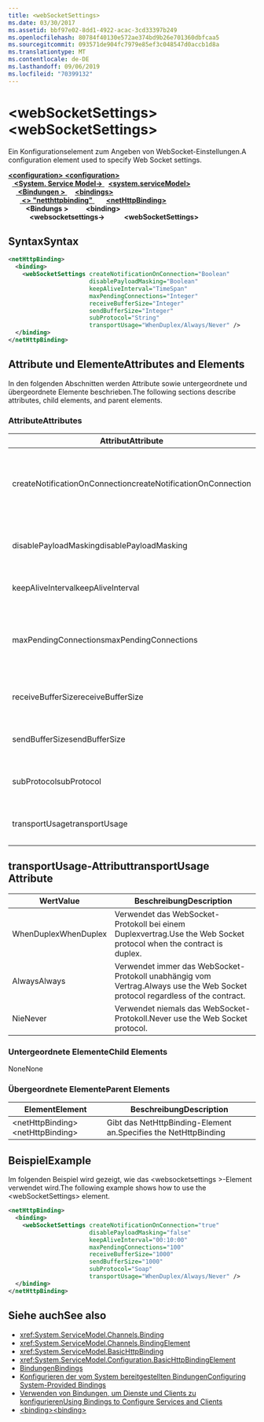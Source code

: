 ```yaml
---
title: <webSocketSettings>
ms.date: 03/30/2017
ms.assetid: bbf97e02-8dd1-4922-acac-3cd33397b249
ms.openlocfilehash: 80784f40130e572ae374bd9b26e701360dbfcaa5
ms.sourcegitcommit: 093571de904fc7979e85ef3c048547d0accb1d8a
ms.translationtype: MT
ms.contentlocale: de-DE
ms.lasthandoff: 09/06/2019
ms.locfileid: "70399132"
---
```

# <a name="websocketsettings"></a><span data-ttu-id="681ea-101">\<webSocketSettings></span><span class="sxs-lookup"><span data-stu-id="681ea-101">\<webSocketSettings></span></span>
<span data-ttu-id="681ea-102">Ein Konfigurationselement zum Angeben von WebSocket-Einstellungen.</span><span class="sxs-lookup"><span data-stu-id="681ea-102">A configuration element used to specify Web Socket settings.</span></span>  
  
<span data-ttu-id="681ea-103">[ **\<configuration>** ](../configuration-element.md)</span><span class="sxs-lookup"><span data-stu-id="681ea-103">[**\<configuration>**](../configuration-element.md)</span></span>\
<span data-ttu-id="681ea-104">&nbsp;&nbsp;[ **\<System. Service Model->** ](system-servicemodel.md)</span><span class="sxs-lookup"><span data-stu-id="681ea-104">&nbsp;&nbsp;[**\<system.serviceModel>**](system-servicemodel.md)</span></span>\
<span data-ttu-id="681ea-105">&nbsp;&nbsp;&nbsp;&nbsp;[ **\<Bindungen >** ](bindings.md)</span><span class="sxs-lookup"><span data-stu-id="681ea-105">&nbsp;&nbsp;&nbsp;&nbsp;[**\<bindings>**](bindings.md)</span></span>\
<span data-ttu-id="681ea-106">&nbsp;&nbsp;&nbsp;&nbsp;&nbsp;&nbsp;[ **\<> "netthttpbinding"** ](nethttpbinding.md)</span><span class="sxs-lookup"><span data-stu-id="681ea-106">&nbsp;&nbsp;&nbsp;&nbsp;&nbsp;&nbsp;[**\<netHttpBinding>**](nethttpbinding.md)</span></span>\
<span data-ttu-id="681ea-107">&nbsp;&nbsp;&nbsp;&nbsp;&nbsp;&nbsp;&nbsp;&nbsp; **\<Bindungs >** </span><span class="sxs-lookup"><span data-stu-id="681ea-107">&nbsp;&nbsp;&nbsp;&nbsp;&nbsp;&nbsp;&nbsp;&nbsp;**\<binding>**</span></span>\
<span data-ttu-id="681ea-108">&nbsp;&nbsp;&nbsp;&nbsp;&nbsp;&nbsp;&nbsp;&nbsp;&nbsp;&nbsp; **\<websocketsettings->**</span><span class="sxs-lookup"><span data-stu-id="681ea-108">&nbsp;&nbsp;&nbsp;&nbsp;&nbsp;&nbsp;&nbsp;&nbsp;&nbsp;&nbsp;**\<webSocketSettings>**</span></span>  
  
## <a name="syntax"></a><span data-ttu-id="681ea-109">Syntax</span><span class="sxs-lookup"><span data-stu-id="681ea-109">Syntax</span></span>  
  
```xml  
<netHttpBinding>
  <binding>
    <webSocketSettings createNotificationOnConnection="Boolean"
                       disablePayloadMasking="Boolean"
                       keepAliveInterval="TimeSpan"
                       maxPendingConnections="Integer"
                       receiveBufferSize="Integer"
                       sendBufferSize="Integer"
                       subProtocol="String"
                       transportUsage="WhenDuplex/Always/Never" />
  </binding>
</netHttpBinding>
```  
  
## <a name="attributes-and-elements"></a><span data-ttu-id="681ea-110">Attribute und Elemente</span><span class="sxs-lookup"><span data-stu-id="681ea-110">Attributes and Elements</span></span>  
 <span data-ttu-id="681ea-111">In den folgenden Abschnitten werden Attribute sowie untergeordnete und übergeordnete Elemente beschrieben.</span><span class="sxs-lookup"><span data-stu-id="681ea-111">The following sections describe attributes, child elements, and parent elements.</span></span>  
  
### <a name="attributes"></a><span data-ttu-id="681ea-112">Attribute</span><span class="sxs-lookup"><span data-stu-id="681ea-112">Attributes</span></span>  
  
|<span data-ttu-id="681ea-113">Attribut</span><span class="sxs-lookup"><span data-stu-id="681ea-113">Attribute</span></span>|<span data-ttu-id="681ea-114">Beschreibung</span><span class="sxs-lookup"><span data-stu-id="681ea-114">Description</span></span>|  
|---------------|-----------------|  
|<span data-ttu-id="681ea-115">createNotificationOnConnection</span><span class="sxs-lookup"><span data-stu-id="681ea-115">createNotificationOnConnection</span></span>|<span data-ttu-id="681ea-116">Gibt an, ob eine Benachrichtigung bei Zustandekommen einer Verbindung gesendet wird.</span><span class="sxs-lookup"><span data-stu-id="681ea-116">Specifies whether a notification is sent upon connection.</span></span>|  
|<span data-ttu-id="681ea-117">disablePayloadMasking</span><span class="sxs-lookup"><span data-stu-id="681ea-117">disablePayloadMasking</span></span>|<span data-ttu-id="681ea-118">Gibt an, ob die WebSocket-Maske deaktiviert ist.</span><span class="sxs-lookup"><span data-stu-id="681ea-118">Specifies whether Web Socket masking is disabled.</span></span>|  
|<span data-ttu-id="681ea-119">keepAliveInterval</span><span class="sxs-lookup"><span data-stu-id="681ea-119">keepAliveInterval</span></span>|<span data-ttu-id="681ea-120">Gibt das Keep-Alive-Intervall an.</span><span class="sxs-lookup"><span data-stu-id="681ea-120">Specifies the keep alive interval.</span></span>|  
|<span data-ttu-id="681ea-121">maxPendingConnections</span><span class="sxs-lookup"><span data-stu-id="681ea-121">maxPendingConnections</span></span>|<span data-ttu-id="681ea-122">Gibt die maximale Anzahl von Verbindungen an, die im Dienst zum Verteilen bereitstehen.</span><span class="sxs-lookup"><span data-stu-id="681ea-122">Specifies the maximum number of connections awaiting dispatch on the service.</span></span>|  
|<span data-ttu-id="681ea-123">receiveBufferSize</span><span class="sxs-lookup"><span data-stu-id="681ea-123">receiveBufferSize</span></span>|<span data-ttu-id="681ea-124">Gibt die Größe des Empfangspuffers an.</span><span class="sxs-lookup"><span data-stu-id="681ea-124">Specifies the size of the receive buffer.</span></span>|  
|<span data-ttu-id="681ea-125">sendBufferSize</span><span class="sxs-lookup"><span data-stu-id="681ea-125">sendBufferSize</span></span>|<span data-ttu-id="681ea-126">Gibt die Größe des Sendepuffers an.</span><span class="sxs-lookup"><span data-stu-id="681ea-126">Specifies the size of the send buffer.</span></span>|  
|<span data-ttu-id="681ea-127">subProtocol</span><span class="sxs-lookup"><span data-stu-id="681ea-127">subProtocol</span></span>|<span data-ttu-id="681ea-128">Gibt das WebSocket-Unterprotokoll an.</span><span class="sxs-lookup"><span data-stu-id="681ea-128">Specifies the Web Socket subprotocol.</span></span>|  
|<span data-ttu-id="681ea-129">transportUsage</span><span class="sxs-lookup"><span data-stu-id="681ea-129">transportUsage</span></span>|<span data-ttu-id="681ea-130">Gibt an, wann WebSockets verwendet wird.</span><span class="sxs-lookup"><span data-stu-id="681ea-130">Specifies when to use Web Sockets.</span></span>|  
  
## <a name="transportusage-attribute"></a><span data-ttu-id="681ea-131">transportUsage-Attribut</span><span class="sxs-lookup"><span data-stu-id="681ea-131">transportUsage Attribute</span></span>  
  
|<span data-ttu-id="681ea-132">Wert</span><span class="sxs-lookup"><span data-stu-id="681ea-132">Value</span></span>|<span data-ttu-id="681ea-133">Beschreibung</span><span class="sxs-lookup"><span data-stu-id="681ea-133">Description</span></span>|  
|-----------|-----------------|  
|<span data-ttu-id="681ea-134">WhenDuplex</span><span class="sxs-lookup"><span data-stu-id="681ea-134">WhenDuplex</span></span>|<span data-ttu-id="681ea-135">Verwendet das WebSocket-Protokoll bei einem Duplexvertrag.</span><span class="sxs-lookup"><span data-stu-id="681ea-135">Use the Web Socket protocol when the contract is duplex.</span></span>|  
|<span data-ttu-id="681ea-136">Always</span><span class="sxs-lookup"><span data-stu-id="681ea-136">Always</span></span>|<span data-ttu-id="681ea-137">Verwendet immer das WebSocket-Protokoll unabhängig vom Vertrag.</span><span class="sxs-lookup"><span data-stu-id="681ea-137">Always use the Web Socket protocol regardless of the contract.</span></span>|  
|<span data-ttu-id="681ea-138">Nie</span><span class="sxs-lookup"><span data-stu-id="681ea-138">Never</span></span>|<span data-ttu-id="681ea-139">Verwendet niemals das WebSocket-Protokoll.</span><span class="sxs-lookup"><span data-stu-id="681ea-139">Never use the Web Socket protocol.</span></span>|  
  
### <a name="child-elements"></a><span data-ttu-id="681ea-140">Untergeordnete Elemente</span><span class="sxs-lookup"><span data-stu-id="681ea-140">Child Elements</span></span>  
 <span data-ttu-id="681ea-141">None</span><span class="sxs-lookup"><span data-stu-id="681ea-141">None</span></span>  
  
### <a name="parent-elements"></a><span data-ttu-id="681ea-142">Übergeordnete Elemente</span><span class="sxs-lookup"><span data-stu-id="681ea-142">Parent Elements</span></span>  
  
|<span data-ttu-id="681ea-143">Element</span><span class="sxs-lookup"><span data-stu-id="681ea-143">Element</span></span>|<span data-ttu-id="681ea-144">Beschreibung</span><span class="sxs-lookup"><span data-stu-id="681ea-144">Description</span></span>|  
|-------------|-----------------|  
|<span data-ttu-id="681ea-145">\<netHttpBinding></span><span class="sxs-lookup"><span data-stu-id="681ea-145">\<netHttpBinding></span></span>|<span data-ttu-id="681ea-146">Gibt das NetHttpBinding-Element an.</span><span class="sxs-lookup"><span data-stu-id="681ea-146">Specifies the NetHttpBinding</span></span>|  
  
## <a name="example"></a><span data-ttu-id="681ea-147">Beispiel</span><span class="sxs-lookup"><span data-stu-id="681ea-147">Example</span></span>  
 <span data-ttu-id="681ea-148">Im folgenden Beispiel wird gezeigt, wie das \<websocketsettings >-Element verwendet wird.</span><span class="sxs-lookup"><span data-stu-id="681ea-148">The following example shows how to use the \<webSocketSettings> element.</span></span>  
  
```xml  
<netHttpBinding>
  <binding>
    <webSocketSettings createNotificationOnConnection="true"
                       disablePayloadMasking="false"
                       keepAliveInterval="00:10:00"
                       maxPendingConnections="100"
                       receiveBufferSize="1000"
                       sendBufferSize="1000"
                       subProtocol="Soap"
                       transportUsage="WhenDuplex/Always/Never" />
  </binding>
</netHttpBinding>
```  
  
## <a name="see-also"></a><span data-ttu-id="681ea-149">Siehe auch</span><span class="sxs-lookup"><span data-stu-id="681ea-149">See also</span></span>

- <xref:System.ServiceModel.Channels.Binding>
- <xref:System.ServiceModel.Channels.BindingElement>
- <xref:System.ServiceModel.BasicHttpBinding>
- <xref:System.ServiceModel.Configuration.BasicHttpBindingElement>
- [<span data-ttu-id="681ea-150">Bindungen</span><span class="sxs-lookup"><span data-stu-id="681ea-150">Bindings</span></span>](../../../wcf/bindings.md)
- [<span data-ttu-id="681ea-151">Konfigurieren der vom System bereitgestellten Bindungen</span><span class="sxs-lookup"><span data-stu-id="681ea-151">Configuring System-Provided Bindings</span></span>](../../../wcf/feature-details/configuring-system-provided-bindings.md)
- [<span data-ttu-id="681ea-152">Verwenden von Bindungen, um Dienste und Clients zu konfigurieren</span><span class="sxs-lookup"><span data-stu-id="681ea-152">Using Bindings to Configure Services and Clients</span></span>](../../../wcf/using-bindings-to-configure-services-and-clients.md)
- [<span data-ttu-id="681ea-153">\<binding></span><span class="sxs-lookup"><span data-stu-id="681ea-153">\<binding></span></span>](../../../misc/binding.md)
